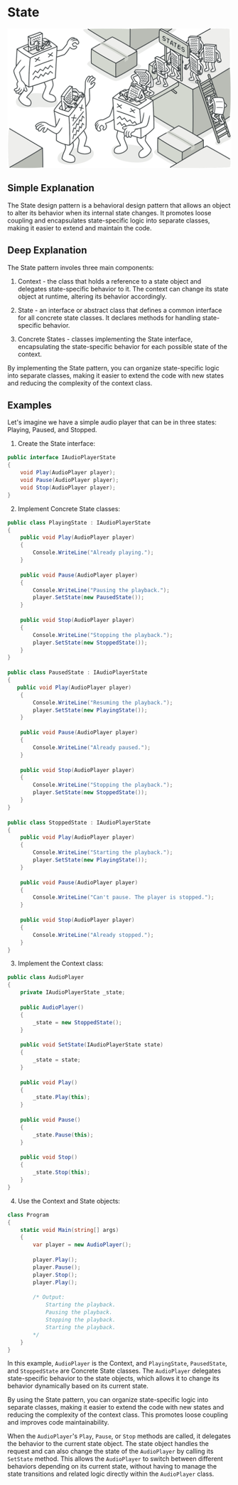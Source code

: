# State

![](../Assets/state.png)

## Simple Explanation

The State design pattern is a behavioral design pattern that allows an object to alter its behavior when its internal state changes. It promotes loose coupling and encapsulates state-specific logic into separate classes, making it easier to extend and maintain the code.

## Deep Explanation

The State pattern involes three main components:

1. Context - the class that holds a reference to a state object and delegates state-specific behavior to it. The context can change its state object at runtime, altering its behavior accordingly.

2. State - an interface or abstract class that defines a common interface for all concrete state classes. It declares methods for handling state-specific behavior.

3. Concrete States - classes implementing the State interface, encapsulating the state-specific behavior for each possible state of the context.

By implementing the State pattern, you can organize state-specific logic into separate classes, making it easier to extend the code with new states and reducing the complexity of the context class.

## Examples

Let's imagine we have a simple audio player that can be in three states: Playing, Paused, and Stopped.

1. Create the State interface:

```C#
public interface IAudioPlayerState
{
    void Play(AudioPlayer player);
    void Pause(AudioPlayer player);
    void Stop(AudioPlayer player);
}
```

2. Implement Concrete State classes:

```C#
public class PlayingState : IAudioPlayerState
{
    public void Play(AudioPlayer player)
    {
        Console.WriteLine("Already playing.");
    }
    
    public void Pause(AudioPlayer player)
    {
        Console.WriteLine("Pausing the playback.");
        player.SetState(new PausedState());
    }

    public void Stop(AudioPlayer player)
    {
        Console.WriteLine("Stopping the playback.");
        player.SetState(new StoppedState());
    }
}

public class PausedState : IAudioPlayerState
{
   public void Play(AudioPlayer player)
    {
        Console.WriteLine("Resuming the playback.");
        player.SetState(new PlayingState());
    }
    
    public void Pause(AudioPlayer player)
    {
        Console.WriteLine("Already paused.");
    }

    public void Stop(AudioPlayer player)
    {
        Console.WriteLine("Stopping the playback.");
        player.SetState(new StoppedState());
    } 
}

public class StoppedState : IAudioPlayerState
{
    public void Play(AudioPlayer player)
    {
        Console.WriteLine("Starting the playback.");
        player.SetState(new PlayingState());
    }
    
    public void Pause(AudioPlayer player)
    {
        Console.WriteLine("Can't pause. The player is stopped.");
    }

    public void Stop(AudioPlayer player)
    {
        Console.WriteLine("Already stopped.");
    }
}
```

3. Implement the Context class:

```C#
public class AudioPlayer
{
    private IAudioPlayerState _state;

    public AudioPlayer()
    {
        _state = new StoppedState();
    }

    public void SetState(IAudioPlayerState state)
    {
        _state = state;
    }

    public void Play()
    {
        _state.Play(this);
    }

    public void Pause()
    {
        _state.Pause(this);
    }

    public void Stop()
    {
        _state.Stop(this);
    }
}
```

4. Use the Context and State objects:

```C#
class Program
{
    static void Main(string[] args)
    {
        var player = new AudioPlayer();

        player.Play();
        player.Pause();
        player.Stop();
        player.Play();

        /* Output:
            Starting the playback.
            Pausing the playback.
            Stopping the playback.
            Starting the playback.
        */
    }
}
```

In this example, `AudioPlayer` is the Context, and `PlayingState`, `PausedState`, and `StoppedState` are Concrete State classes. The `AudioPlayer` delegates state-specific behavior to the state objects, which allows it to change its behavior dynamically based on its current state.

By using the State pattern, you can organize state-specific logic into separate classes, making it easier to extend the code with new states and reducing the complexity of the context class. This promotes loose coupling and improves code maintainability.

When the `AudioPlayer`'s `Play`, `Pause`, or `Stop` methods are called, it delegates the behavior to the current state object. The state object handles the request and can also change the state of the `AudioPlayer` by calling its `SetState` method. This allows the `AudioPlayer` to switch between different behaviors depending on its current state, without having to manage the state transitions and related logic directly within the `AudioPlayer` class.